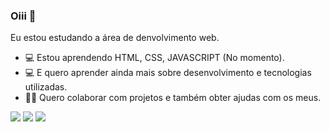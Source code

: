 
### Oiii 👋
Eu estou estudando a área de denvolvimento web.
- 💻  Estou aprendendo HTML, CSS, JAVASCRIPT (No momento).
- 💻 E quero aprender ainda mais sobre desenvolvimento e  tecnologias utilizadas.
- 🤜🤛 Quero colaborar com projetos e também obter ajudas com os meus. 



[<img src="https://img.shields.io/badge/twitter-%231DA1F2.svg?&style=for-the-badge&logo=twitter&logoColor=white" />](https://twitter.com/Jonatas1556)   [<img src="https://img.shields.io/badge/linkedin-%230077B5.svg?&style=for-the-badge&logo=linkedin&logoColor=white" />](https://www.linkedin.com/in/jonatas1565/) [<img src = "https://img.shields.io/badge/instagram-%23E4405F.svg?&style=for-the-badge&logo=instagram&logoColor=white">](https://www.instagram.com/Jonatas_1565/) 
